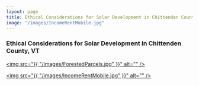 ```yaml
---
layout: page
title: Ethical Considerations for Solar Development in Chittenden County, VT
image: "/images/IncomeRentMobile.jpg"
---
```

<h3> Ethical Considerations for Solar Development in Chittenden County, VT </h3>

<a href= '#' class="image main"><img src="{{ "/images/ForestedParcels.jpg" }}" alt="" /></a>

<a href= '#' class="image main"><img src="{{ "/images/IncomeRentMobile.jpg" }}" alt="" /></a>
